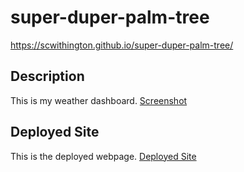 # super-duper-palm-tree
https://scwithington.github.io/super-duper-palm-tree/
## Description
This is my weather dashboard.
[Screenshot](./super-duper-palm-tree/assets/images/screenshot.jpg)
## Deployed Site
This is the deployed webpage.
[Deployed Site](https://scwithington.github.io/super-duper-palm-tree/)